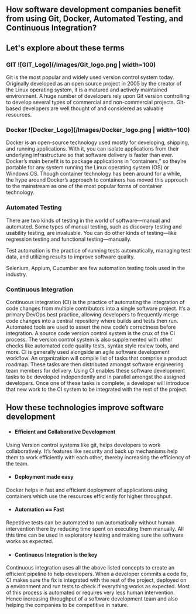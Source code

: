 ## How software development companies benefit from using Git, Docker, Automated Testing, and Continuous Integration?

## Let's explore about these terms

### GIT ![GIT_Logo](/Images/Git_logo.png | width=100)
Git is the most popular and widely used version control system today. Originally developed as an open source project in 2005 by the creator of the Linux operating system, it is a matured and actively maintained environment. A huge number of developers rely upon Git version controlling to develop several types of commercial and non-commercial projects. Git-based developers are well thought of and considered as valuable resources.

### Docker ![Docker_Logo](/Images/Docker_logo.png | width=100)
Docker is an open-source technology used mostly for developing, shipping, and running applications. With it, you can isolate applications from their underlying infrastructure so that software delivery is faster than ever. Docker’s main benefit is to package applications in “containers,” so they’re portable for any system running the Linux operating system (OS) or Windows OS. Though container technology has been around for a while, the hype around Docker’s approach to containers has moved this approach to the mainstream as one of the most popular forms of container technology.

### Automated Testing
There are two kinds of testing in the world of software—manual and automated. Some types of manual testing, such as discovery testing and usability testing, are invaluable. You can do other kinds of testing—like regression testing and functional testing—manually.

Test automation is the practice of running tests automatically, managing test data, and utilizing results to improve software quality.

Selenium, Appium, Cucumber are few automation testing tools used in the industry. 

### Continuous Integration
Continuous integration (CI) is the practice of automating the integration of code changes from multiple contributors into a single software project. It’s a primary DevOps best practice, allowing developers to frequently merge code changes into a central repository where builds and tests then run. Automated tools are used to assert the new code’s correctness before integration.
A source code version control system is the crux of the CI process. The version control system is also supplemented with other checks like automated code quality tests, syntax style review tools, and more.
CI is generally used alongside an agile software development workflow. An organization will compile list of tasks that comprise a product roadmap. These tasks are then distributed amongst software engineering team members for delivery. Using CI enables these software development tasks to be developed independently and in parallel amongst the assigned developers. Once one of these tasks is complete, a developer will introduce that new work to the CI system to be integrated with the rest of the project.

## How these technologies improve software development

- #### Efficient and Collaborative Development
Using Version control systems like git, helps developers to work collaboratively. It’s features like security and back up mechanisms help them to work efficiently with each other, thereby increasing the efficiency of the team.

- #### Deployment made easy
Docker helps in fast and efficient deployment of applications using containers which use the resources efficiently for higher throughput.

- #### Automation == Fast 
Repetitive tests can be automated to run automatically without human intervention there by reducing time spent on executing them manually. All this time can be used in exploratory testing and making sure the software works as expected.

- #### Continuous Integration is the key
Continuous integration uses all the above listed concepts to create an efficient pipeline to help developers. When a developer commits a code fix, CI makes sure the fix is integrated with the rest of the project, deployed on a environment and run tests to check if everything works as expected. Most of this process is automated or requires very less human intervention. Hence increasing throughput of a software development team and also helping the companies to be competitive in nature.

